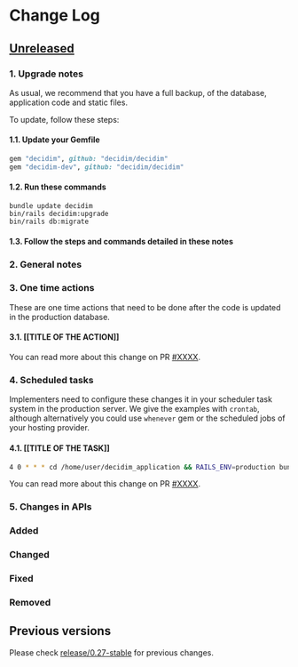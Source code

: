 # Change Log

## [Unreleased](https://github.com/decidim/decidim/tree/HEAD)

### 1. Upgrade notes

As usual, we recommend that you have a full backup, of the database, application code and static files.

To update, follow these steps:

#### 1.1. Update your Gemfile

```ruby
gem "decidim", github: "decidim/decidim"
gem "decidim-dev", github: "decidim/decidim"
```

#### 1.2. Run these commands

```console
bundle update decidim
bin/rails decidim:upgrade
bin/rails db:migrate
```

#### 1.3. Follow the steps and commands detailed in these notes

### 2. General notes

### 3. One time actions

These are one time actions that need to be done after the code is updated in the production database.

#### 3.1. [[TITLE OF THE ACTION]]

You can read more about this change on PR [\#XXXX](https://github.com/decidim/decidim/pull/XXXX).

### 4. Scheduled tasks

Implementers need to configure these changes it in your scheduler task system in the production server. We give the examples
 with `crontab`, although alternatively you could use `whenever` gem or the scheduled jobs of your hosting provider.

#### 4.1. [[TITLE OF THE TASK]]

```bash
4 0 * * * cd /home/user/decidim_application && RAILS_ENV=production bundle exec rails decidim:TASK
```

You can read more about this change on PR [\#XXXX](https://github.com/decidim/decidim/pull/XXXX).

### 5. Changes in APIs

### Added

### Changed

### Fixed

### Removed

## Previous versions

Please check [release/0.27-stable](https://github.com/decidim/decidim/blob/release/0.27-stable/CHANGELOG.md) for previous changes.
